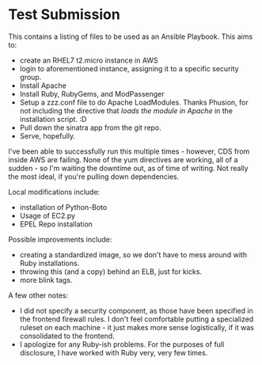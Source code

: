 Test Submission
===========

This contains a listing of files to be used as an Ansible Playbook. This aims to:

 - create an RHEL7 t2.micro instance in AWS
 - login to aforementioned instance, assigning it to a specific security group.
 - Install Apache
 - Install Ruby, RubyGems, and ModPassenger
 - Setup a zzz.conf file to do Apache LoadModules. Thanks Phusion, for not including the directive that *loads the module in Apache* in the installation script. :D
 - Pull down the sinatra app from the git repo.
 - Serve, hopefully.

I've been able to successfully run this multiple times - however, CDS from inside AWS are failing. None of the yum directives are working, all of a sudden - so I'm waiting the downtime out, as of time of writing. Not really the most ideal, if you're pulling down dependencies.

Local modifications include:

 - installation of Python-Boto
 - Usage of EC2.py
 - EPEL Repo installation

Possible improvements include:
 - creating a standardized image, so we don't have to mess around with Ruby installations.
 - throwing this (and a copy) behind an ELB, just for kicks.
 - more blink tags.

A few other notes:

 - I did not specify a security component, as those have been specified in the frontend firewall rules. I don't feel comfortable putting a specialized ruleset on each machine - it just makes more sense logistically, if it was consolidated to the frontend.
 - I apologize for any Ruby-ish problems. For the purposes of full disclosure, I have worked with Ruby very, very few times.
